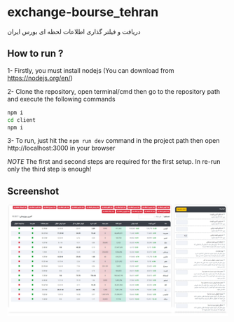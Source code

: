 # exchange-bourse_tehran
دریافت و فیلتر گذاری اطلاعات لحظه ای بورس ایران


## How to run ?
1- Firstly, you must install nodejs (You can download from https://nodejs.org/en/)

2- Clone the repository, open terminal/cmd then go to the repository path and execute the following commands

```bash
npm i
cd client
npm i
```

3- To run, just hit the ``` npm run dev ``` command in the project path then open http://localhost:3000 in your browser


*NOTE* The first and second steps are required for the first setup. In re-run only the third step is enough!

## Screenshot

![اطلاعات لحظه ای بورس تهران و ایران](https://github.com/hamedk9776/exchange-bourse_tehran/blob/main/client/public/assets/images/screencapture.png?raw=true)